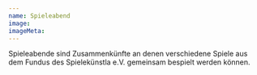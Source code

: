 ```yaml
---
name: Spieleabend
image:
imageMeta:
---
```

Spieleabende sind Zusammenkünfte an denen verschiedene Spiele aus dem Fundus des Spielekünstla e.V. gemeinsam bespielt werden können.
